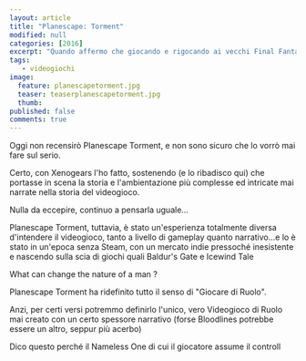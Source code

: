 ```yaml
---
layout: article
title: "Planescape: Torment"
modified: null
categories: [2016]
excerpt: "Quando affermo che giocando e rigocando ai vecchi Final Fantasy mi sembra sempre di scoprire qualcosa di nuovo non lo dico tanto per dire..."
tags: 
   - videogiochi
image: 
  feature: planescapetorment.jpg
  teaser: teaserplanescapetorment.jpg
  thumb: 
published: false
comments: true
---
```


Oggi non recensirò Planescape Torment, e non sono sicuro che lo vorrò mai fare sul serio.

Certo, con Xenogears l'ho fatto, sostenendo (e lo ribadisco qui) che portasse in scena la storia e l'ambientazione più complesse ed intricate mai narrate nella storia del videogioco.

Nulla da eccepire, continuo a pensarla uguale...

Planescape Torment, tuttavia, è stato un'esperienza totalmente diversa d'intendere il videogioco, tanto a livello di gameplay quanto narrativo...e lo è stato in un'epoca senza Steam, con un mercato indie pressoché inesistente e nascendo sulla scia di giochi quali Baldur's Gate e Icewind Tale

What can change the nature of a man ?

Planescape Torment ha ridefinito tutto il senso di "Giocare di Ruolo".

Anzi, per certi versi potremmo definirlo l'unico, vero Videogioco di Ruolo mai creato con un certo spessore narrativo (forse Bloodlines potrebbe essere un altro, seppur più acerbo)

Dico questo perché il Nameless One di cui il giocatore assume il controll 